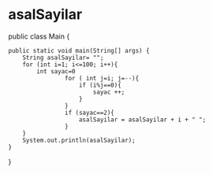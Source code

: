 # asalSayilar


public class Main {

    public static void main(String[] args) {
        String asalSayilar= "";
        for (int i=1; i<=100; i++){
            int sayac=0
                    for ( int j=i; j=--){
                        if (i%j==0){
                            sayac ++;
                        }
                    }
                    if (sayac==2){
                        asalSayilar = asalSayilar + i + " ";
                    }
        }
        System.out.println(asalSayilar);
    }
}

